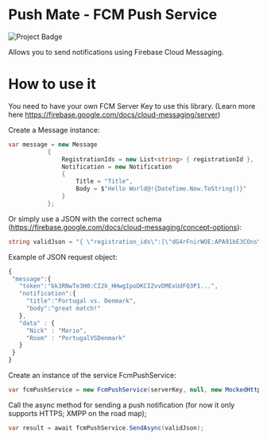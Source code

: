 # Push Mate - FCM Push Service

<img src="https://ci.appveyor.com/api/projects/status/denstorti/pushmate-fcmpushservice?svg=true" alt="Project Badge">

Allows you to send notifications using Firebase Cloud Messaging.

# How to use it

You need to have your own FCM Server Key to use this library. (Learn more here https://firebase.google.com/docs/cloud-messaging/server)

Create a Message instance:
 ```csharp
var message = new Message
            {
                RegistrationIds = new List<string> { registrationId },
                Notification = new Notification
                {
                    Title = "Title",
                    Body = $"Hello World@!{DateTime.Now.ToString()}"
                }
            };
```
  

Or simply use a JSON with the correct schema (https://firebase.google.com/docs/cloud-messaging/concept-options):
 ```csharp
string validJson = "{ \"registration_ids\":[\"dG4rFnirWOE:APA91bE3COnsY-flnulPse4b4uKZOUDRpdOAe6DGTU_jWGtJt0P_hBXoN1tOa9Je4ZyAfA11OS3US0fZm6M7EljYipCY1f4MqjDLLvEltfe8_3aDnzwTxRbuw23HQ2JIY2ihXQXUvDym\"],\"priority\":\"Normal\",\"notification\":{\"title\":\"Title\",\"body\":\"Hello World@!23-Jun-18 19:58:47\"}}";
 ```
 Example of JSON request object:
 ```javascript
 {
  "message":{
    "token":"bk3RNwTe3H0:CI2k_HHwgIpoDKCIZvvDMExUdFQ3P1...",
    "notification":{
      "title":"Portugal vs. Denmark",
      "body":"great match!"
    },
    "data" : {
      "Nick" : "Mario",
      "Room" : "PortugalVSDenmark"
    }
  }
}
 ```
 
 Create an instance of the service FcmPushService:
 ```csharp
var fcmPushService = new FcmPushService(serverKey, null, new MockedHttpClientOK());
 ```

Call the async method for sending a push notification (for now it only supports HTTPS; XMPP on the road map);
```csharp
var result = await fcmPushService.SendAsync(validJson);
```

